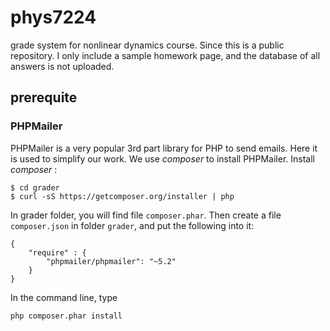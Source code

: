 # phys7224
grade system for nonlinear dynamics course. 
Since this is a public repository. I only include a 
sample homework page, and the database of all answers
is not uploaded.

## prerequite

### PHPMailer

PHPMailer is a very popular 3rd part library for PHP to 
send emails. Here it is used to simplify our work.
We use *composer* to install PHPMailer. Install *composer* :
```
$ cd grader
$ curl -sS https://getcomposer.org/installer | php
```
In grader folder, you will find file `composer.phar`. Then create 
a file `composer.json` in folder `grader`, and put the following
into it:
```
{
	"require" : {
		"phpmailer/phpmailer": "~5.2"
	}
}
```

In the command line, type 
```
php composer.phar install
```
